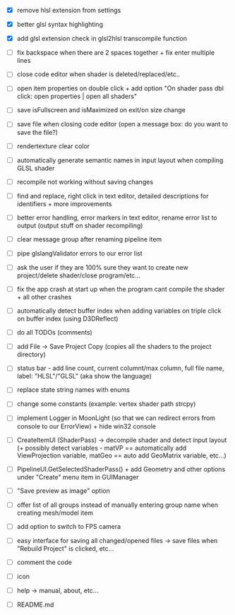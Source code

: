 - [x] remove hlsl extension from settings
- [x] better glsl syntax highlighting
- [x] add glsl extension check in glsl2hlsl transcompile function
- [ ] fix backspace when there are 2 spaces together + fix enter multiple lines
- [ ] close code editor when shader is deleted/replaced/etc..
- [ ] open item properties on double click + add option "On shader pass dbl click: open properties | open all shaders"
- [ ] save isFullscreen and isMaximized on exit/on size change
- [ ] save file when closing code editor (open a message box: do you want to save the file?)
- [ ] rendertexture clear color
- [ ] automatically generate semantic names in input layout when compiling GLSL shader

- [ ] recompile not working without saving changes
- [ ] find and replace, right click in text editor, detailed descriptions for identifiers + more improvements
- [ ] better error handling, error markers in text editor, rename error list to output (output stuff on shader recompiling)
- [ ] clear message group after renaming pipeline item
- [ ] pipe glslangValidator errors to our error list
- [ ] ask the user if they are 100% sure they want to create new project/delete shader/close program/etc...
- [ ] fix the app crash at start up when the program cant compile the shader + all other crashes
- [ ] automatically detect buffer index when adding variables on triple click on buffer index (using D3DReflect)
- [ ] do all TODOs (comments)
- [ ] add File -> Save Project Copy (copies all the shaders to the project directory)
- [ ] status bar - add line count, current columnt/max column, full file name, label: "HLSL"/"GLSL" (aka show the language)
- [ ] replace state string names with enums
- [ ] change some constants (example: vertex shader path strcpy)
- [ ] implement Logger in MoonLight (so that we can redirect errors from console to our ErrorView) + hide win32 console
- [ ] CreateItemUI (ShaderPass) -> decompile shader and detect input layout (+ possibly detect variables - matVP == automatically add ViewProjection variable, matGeo == auto add GeoMatrix variable, etc...)
- [ ] PipelineUI.GetSelectedShaderPass() + add Geometry and other options under "Create" menu item in GUIManager
- [ ] "Save preview as image" option
- [ ] offer list of all groups instead of manually entering group name when creating mesh/model item
- [ ] add option to switch to FPS camera
- [ ] easy interface for saving all changed/opened files -> save files when "Rebuild Project" is clicked, etc...
- [ ] comment the code
- [ ] icon
- [ ] help -> manual, about, etc...
- [ ] README.md